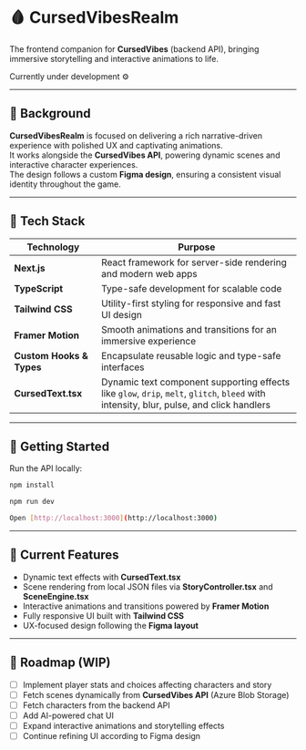 # 🩸 CursedVibesRealm  

The frontend companion for **CursedVibes** (backend API), bringing immersive storytelling and interactive animations to life.  

Currently under development ⚙️  

---

## 🌌 Background  
**CursedVibesRealm** is focused on delivering a rich narrative-driven experience with polished UX and captivating animations.  
It works alongside the **CursedVibes API**, powering dynamic scenes and interactive character experiences.  
The design follows a custom **Figma design**, ensuring a consistent visual identity throughout the game.  

---

## 🔧 Tech Stack  

| Technology | Purpose |
|------------|---------|
| **Next.js** | React framework for server-side rendering and modern web apps |
| **TypeScript** | Type-safe development for scalable code |
| **Tailwind CSS** | Utility-first styling for responsive and fast UI design |
| **Framer Motion** | Smooth animations and transitions for an immersive experience |
| **Custom Hooks & Types** | Encapsulate reusable logic and type-safe interfaces |
| **CursedText.tsx** | Dynamic text component supporting effects like `glow`, `drip`, `melt`, `glitch`, `bleed` with intensity, blur, pulse, and click handlers |

---

## 🚀 Getting Started  

Run the API locally:  
```bash
npm install

npm run dev

Open [http://localhost:3000](http://localhost:3000) 

```
---

## 🚀 Current Features  

- Dynamic text effects with **CursedText.tsx**  
- Scene rendering from local JSON files via **StoryController.tsx** and **SceneEngine.tsx**  
- Interactive animations and transitions powered by **Framer Motion**  
- Fully responsive UI built with **Tailwind CSS**  
- UX-focused design following the **Figma layout**  

---

## 🧩 Roadmap (WIP)  

- [ ] Implement player stats and choices affecting characters and story  
- [ ] Fetch scenes dynamically from **CursedVibes API** (Azure Blob Storage)
- [ ] Fetch characters from the backend API   
- [ ] Add AI-powered chat UI  
- [ ] Expand interactive animations and storytelling effects  
- [ ] Continue refining UI according to Figma design  
